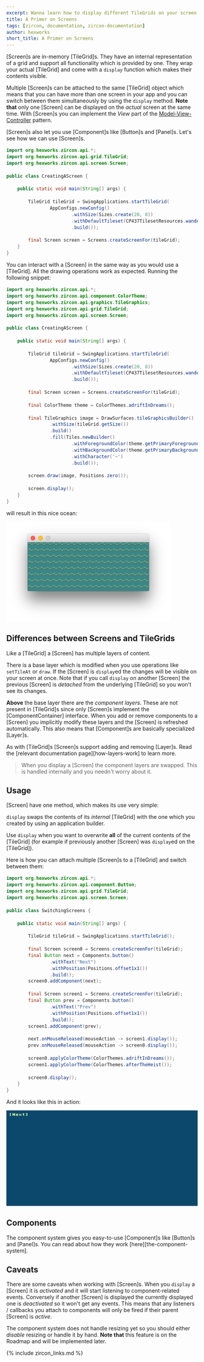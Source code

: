 ```yaml
---
excerpt: Wanna learn how to display different TileGrids on your screen at different times? This article explains how to use Screen objects to do so.
title: A Primer on Screens
tags: [zircon, documentation, zircon-documentation]
author: hexworks
short_title: A Primer on Screens
---
```


[Screen]s are in-memory [TileGrid]s. They have an internal representation of a grid and support all
functionality which is provided by one. They wrap your actual [TileGrid] and come with a `display` function which
makes their contents visible.

Multiple [Screen]s can be attached to the same [TileGrid] object which means that you can have more than one screen
in your app and you can switch between them simultaneously by using the `display` method. **Note that** only one
[Screen] can be displayed on the *actual* screen at the same time. With [Screen]s you can implement the *View* part of the
[Model-View-Controller](https://en.wikipedia.org/wiki/Model%E2%80%93view%E2%80%93controller) pattern.
 
[Screen]s also let you use [Component]s like [Button]s and [Panel]s. Let's see how we can use [Screen]s.

```java
import org.hexworks.zircon.api.*;
import org.hexworks.zircon.api.grid.TileGrid;
import org.hexworks.zircon.api.screen.Screen;

public class CreatingAScreen {

    public static void main(String[] args) {

        TileGrid tileGrid = SwingApplications.startTileGrid(
                AppConfigs.newConfig()
                        .withSize(Sizes.create(20, 8))
                        .withDefaultTileset(CP437TilesetResources.wanderlust16x16())
                        .build());

        final Screen screen = Screens.createScreenFor(tileGrid);
    }
}
```

You can interact with a [Screen] in the same way as you would use a [TileGrid]. All the drawing operations work
as expected. Running the following snippet:

```java
import org.hexworks.zircon.api.*;
import org.hexworks.zircon.api.component.ColorTheme;
import org.hexworks.zircon.api.graphics.TileGraphics;
import org.hexworks.zircon.api.grid.TileGrid;
import org.hexworks.zircon.api.screen.Screen;

public class CreatingAScreen {

    public static void main(String[] args) {

        TileGrid tileGrid = SwingApplications.startTileGrid(
                AppConfigs.newConfig()
                        .withSize(Sizes.create(20, 8))
                        .withDefaultTileset(CP437TilesetResources.wanderlust16x16())
                        .build());

        final Screen screen = Screens.createScreenFor(tileGrid);

        final ColorTheme theme = ColorThemes.adriftInDreams();

        final TileGraphics image = DrawSurfaces.tileGraphicsBuilder()
                .withSize(tileGrid.getSize())
                .build()
                .fill(Tiles.newBuilder()
                        .withForegroundColor(theme.getPrimaryForegroundColor())
                        .withBackgroundColor(theme.getPrimaryBackgroundColor())
                        .withCharacter('~')
                        .build());

        screen.draw(image, Positions.zero());

        screen.display();
    }
}
```

will result in this nice ocean:

![Waves](/assets/img/primer-on-screens-waves.png)

## Differences between Screens and TileGrids

Like a [TileGrid] a [Screen] has multiple layers of content.
 
There is a base layer which is modified when you use operations like `setTileAt` or `draw`. If the [Screen] is 
`display`ed the changes will be visible on your screen at once. Note that if you call `display` on another
[Screen] the previous [Screen] is *detached* from the underlying [TileGrid] so you won't see its changes.

**Above** the base layer there are the *component layers*. These are not present in [TileGrid]s since only
[Screen]s implement the [ComponentContainer] interface. When you add or remove components to a [Screen] you
implicitly modify these layers and the [Screen] is refreshed automatically. This also means that [Component]s
are basically specialized [Layer]s.

As with [TileGrid]s [Screen]s support adding and removing [Layer]s. Read the [relevant documentation page][how-layers-work] to learn more.

> When you display a [Screen] the component layers are swapped. This is handled internally and you needn't worry about it.

## Usage

[Screen] have one method, which makes its use very simple:

`display` swaps the contents of its *internal* [TileGrid] with the one which you created by using an application
builder.

Use `display` when you want to overwrite **all** of the current contents of the [TileGrid] (for example if previously
another [Screen] was `display`ed on the [TileGrid]).

Here is how you can attach multiple [Screen]s to a [TileGrid] and switch between them:

```java
import org.hexworks.zircon.api.*;
import org.hexworks.zircon.api.component.Button;
import org.hexworks.zircon.api.grid.TileGrid;
import org.hexworks.zircon.api.screen.Screen;

public class SwitchingScreens {

    public static void main(String[] args) {

        TileGrid tileGrid = SwingApplications.startTileGrid();

        final Screen screen0 = Screens.createScreenFor(tileGrid);
        final Button next = Components.button()
                .withText("Next")
                .withPosition(Positions.offset1x1())
                .build();
        screen0.addComponent(next);

        final Screen screen1 = Screens.createScreenFor(tileGrid);
        final Button prev = Components.button()
                .withText("Prev")
                .withPosition(Positions.offset1x1())
                .build();
        screen1.addComponent(prev);

        next.onMouseReleased(mouseAction -> screen1.display());
        prev.onMouseReleased(mouseAction -> screen0.display());

        screen0.applyColorTheme(ColorThemes.adriftInDreams());
        screen1.applyColorTheme(ColorThemes.afterTheHeist());

        screen0.display();
    }
}
```

And it looks like this in action:

![Switching Screens](/assets/img/switching_screens.gif)

## Components

The component system gives you easy-to-use [Component]s like [Button]s and [Panel]s.
You can read about how they work [here][the-component-system].

## Caveats

There are some caveats when working with [Screen]s. When you `display` a [Screen] it is *activated* and it will
start listening to component-related events. Conversely if another [Screen] is displayed the currently displayed
one is *deactivated* so it won't get any events. This means that any listeners / callbacks you attach to components
will only be fired if their parent [Screen] is *active*.

The component system does not handle resizing yet so you should either *disable* resizing or handle it by hand.
**Note that** this feature is on the Roadmap and will be implemented later.

{% include zircon_links.md %}
